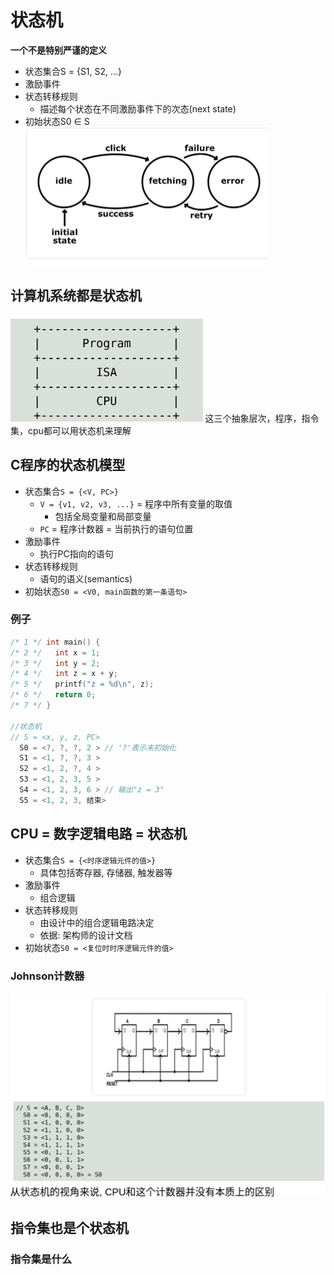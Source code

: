 # 状态机
**一个不是特别严谨的定义**  
- 状态集合S = {S1, S2, ...}
- 激励事件
- 状态转移规则
    - 描述每个状态在不同激励事件下的次态(next state)
- 初始状态S0 ∈ S
   <img src="img/状态.png" alt="chu态" style="zoom:50%;" /> 

## 计算机系统都是状态机  
<img src="img/1一个简单的计算机系统.png" alt="1一个简单的计算机系统" style="zoom:50%;" />
这三个抽象层次，程序，指令集，cpu都可以用状态机来理解

## C程序的状态机模型
- 状态集合`S = {<V, PC>}`
    - `V = {v1, v2, v3, ...}` = 程序中所有变量的取值
        - 包括全局变量和局部变量
    - `PC` = 程序计数器 = 当前执行的语句位置
- 激励事件
    - 执行PC指向的语句
- 状态转移规则
    - 语句的语义(semantics)
- 初始状态`S0 = <V0, main函数的第一条语句>`
### 例子
```c
/* 1 */ int main() {
/* 2 */   int x = 1;
/* 3 */   int y = 2;
/* 4 */   int z = x + y;
/* 5 */   printf("z = %d\n", z);
/* 6 */   return 0;
/* 7 */ }

//状态机
// S = <x, y, z, PC>
  S0 = <?, ?, ?, 2 > // '?'表示未初始化
  S1 = <1, ?, ?, 3 >
  S2 = <1, 2, ?, 4 >
  S3 = <1, 2, 3, 5 >
  S4 = <1, 2, 3, 6 > // 输出"z = 3"
  S5 = <1, 2, 3, 结束>
```

## CPU = 数字逻辑电路 = 状态机
- 状态集合`S = {<时序逻辑元件的值>}`
    - 具体包括寄存器, 存储器, 触发器等
- 激励事件
    - 组合逻辑
- 状态转移规则
    - 由设计中的组合逻辑电路决定
    - 依据: 架构师的设计文档
- 初始状态`S0 = <复位时时序逻辑元件的值>`
### Johnson计数器
![Johnson计数器](img/Johnson计数器.png)

## 指令集也是个状态机
### 指令集是什么

